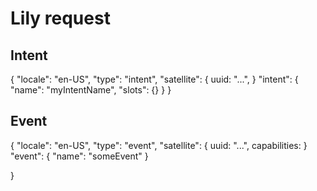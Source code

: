 # Lily request
## Intent

{
    "locale": "en-US",
    "type": "intent",
    "satellite": {
        uuid: "...",
    }
    "intent": {
        "name": "myIntentName",
        "slots": {}
    }
}

## Event

{
    "locale": "en-US",
    "type": "event",
    "satellite": {
        uuid: "...",
        capabilities:
    }
    "event": {
        "name": "someEvent"
    }

}
